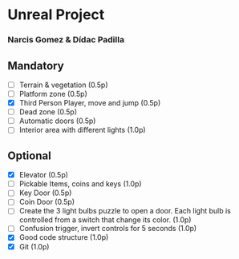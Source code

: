 # Unreal Project
### Narcis Gomez & Dídac Padilla

## Mandatory

- [ ] Terrain & vegetation (0.5p)
- [ ] Platform zone (0.5p)
- [x] Third Person Player, move and jump (0.5p)
- [ ] Dead zone (0.5p)
- [ ] Automatic doors (0.5p)
- [ ] Interior area with different lights (1.0p)

## Optional

- [x] Elevator (0.5p)
- [ ] Pickable Items, coins and keys (1.0p)
- [ ] Key Door (0.5p)
- [ ] Coin Door (0.5p)
- [ ] Create the 3 light bulbs puzzle to open a door. Each light bulb is controlled from a switch that change its color. (1.0p)
- [ ] Confusion trigger, invert controls for 5 seconds (1.0p)
- [x] Good code structure (1.0p)
- [x] Git (1.0p)